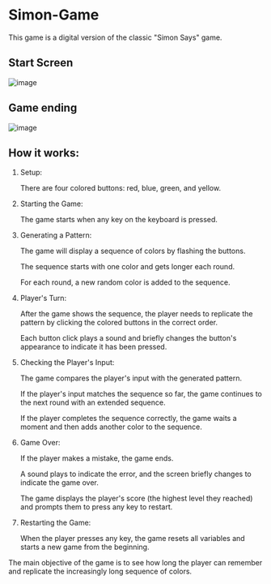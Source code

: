# Simon-Game

This game is a digital version of the classic "Simon Says" game.

## Start Screen
![image](https://github.com/user-attachments/assets/fe60cde6-c29a-41d2-9aa0-84a5b12ca2df)

## Game ending
![image](https://github.com/user-attachments/assets/2671cb53-fa72-4b2c-8b68-b733cc1aa556)

## How it works:

1. Setup:
  
     There are four colored buttons: red, blue, green, and yellow.

2. Starting the Game:

     The game starts when any key on the keyboard is pressed.

3. Generating a Pattern:

    The game will display a sequence of colors by flashing the buttons.
   
    The sequence starts with one color and gets longer each round.
   
    For each round, a new random color is added to the sequence.
   
4. Player's Turn:

    After the game shows the sequence, the player needs to replicate the pattern by clicking the colored buttons in the correct order.
   
    Each button click plays a sound and briefly changes the button's appearance to indicate it has been pressed.
   
5. Checking the Player's Input:

    The game compares the player's input with the generated pattern.
   
    If the player's input matches the sequence so far, the game continues to the next round with an extended sequence.
   
    If the player completes the sequence correctly, the game waits a moment and then adds another color to the sequence.
   
6. Game Over:

    If the player makes a mistake, the game ends.
   
    A sound plays to indicate the error, and the screen briefly changes to indicate the game over.
   
    The game displays the player's score (the highest level they reached) and prompts them to press any key to restart.
   
7. Restarting the Game:

    When the player presses any key, the game resets all variables and starts a new game from the beginning.

The main objective of the game is to see how long the player can remember and replicate the increasingly long sequence of colors.





